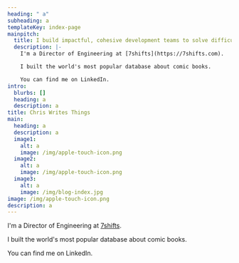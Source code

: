 ```yaml
---
heading: " a"
subheading: a
templateKey: index-page
mainpitch:
  title: I build impactful, cohesive development teams to solve difficult problems.
  description: |-
    I'm a Director of Engineering at [7shifts](https://7shifts.com).

    I built the world's most popular database about comic books.

    You can find me on LinkedIn.
intro:
  blurbs: []
  heading: a
  description: a
title: Chris Writes Things
main:
  heading: a
  description: a
  image1:
    alt: a
    image: /img/apple-touch-icon.png
  image2:
    alt: a
    image: /img/apple-touch-icon.png
  image3:
    alt: a
    image: /img/blog-index.jpg
image: /img/apple-touch-icon.png
description: a
---
```

I'm a Director of Engineering at [7shifts](https://7shifts.com).

I built the world's most popular database about comic books.

You can find me on LinkedIn.